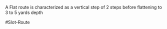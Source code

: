 A Flat route is characterized as a vertical step of 2 steps before flattening to 3 to 5 yards depth


#Slot-Route 